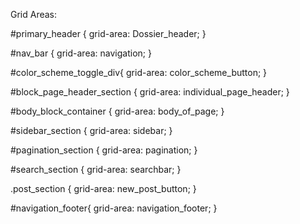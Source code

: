 Grid Areas:


#primary_header {
  grid-area: Dossier_header;
}

#nav_bar {
  grid-area: navigation;
}

#color_scheme_toggle_div{
  grid-area: color_scheme_button;
}


#block_page_header_section {
  grid-area: individual_page_header;
}

#body_block_container {
  grid-area: body_of_page;
}

#sidebar_section {
  grid-area: sidebar;
}

#pagination_section {
  grid-area: pagination;
}

#search_section {
  grid-area: searchbar;
}

.post_section {
  grid-area: new_post_button;
}


#navigation_footer{
  grid-area: navigation_footer;
}
